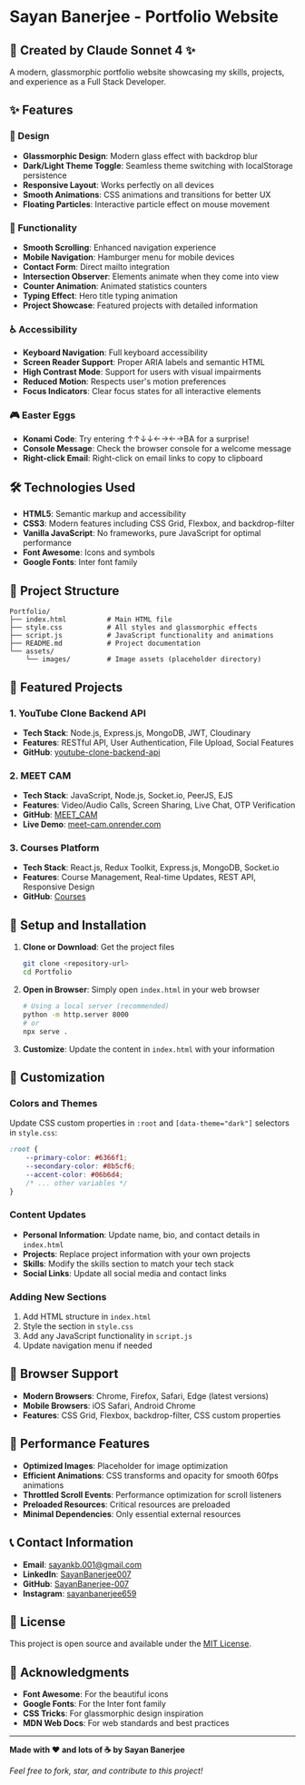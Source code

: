 # Sayan Banerjee - Portfolio Website

## 🤖 **Created by Claude Sonnet 4** ✨

A modern, glassmorphic portfolio website showcasing my skills, projects, and experience as a Full Stack Developer.

## ✨ Features

### 🎨 Design

- **Glassmorphic Design**: Modern glass effect with backdrop blur
- **Dark/Light Theme Toggle**: Seamless theme switching with localStorage persistence
- **Responsive Layout**: Works perfectly on all devices
- **Smooth Animations**: CSS animations and transitions for better UX
- **Floating Particles**: Interactive particle effect on mouse movement

### 🚀 Functionality

- **Smooth Scrolling**: Enhanced navigation experience
- **Mobile Navigation**: Hamburger menu for mobile devices
- **Contact Form**: Direct mailto integration
- **Intersection Observer**: Elements animate when they come into view
- **Counter Animation**: Animated statistics counters
- **Typing Effect**: Hero title typing animation
- **Project Showcase**: Featured projects with detailed information

### ♿ Accessibility

- **Keyboard Navigation**: Full keyboard accessibility
- **Screen Reader Support**: Proper ARIA labels and semantic HTML
- **High Contrast Mode**: Support for users with visual impairments
- **Reduced Motion**: Respects user's motion preferences
- **Focus Indicators**: Clear focus states for all interactive elements

### 🎮 Easter Eggs

- **Konami Code**: Try entering ↑↑↓↓←→←→BA for a surprise!
- **Console Message**: Check the browser console for a welcome message
- **Right-click Email**: Right-click on email links to copy to clipboard

## 🛠️ Technologies Used

- **HTML5**: Semantic markup and accessibility
- **CSS3**: Modern features including CSS Grid, Flexbox, and backdrop-filter
- **Vanilla JavaScript**: No frameworks, pure JavaScript for optimal performance
- **Font Awesome**: Icons and symbols
- **Google Fonts**: Inter font family

## 📁 Project Structure

```
Portfolio/
├── index.html          # Main HTML file
├── style.css           # All styles and glassmorphic effects
├── script.js           # JavaScript functionality and animations
├── README.md           # Project documentation
└── assets/
    └── images/         # Image assets (placeholder directory)
```

## 🎯 Featured Projects

### 1. YouTube Clone Backend API

- **Tech Stack**: Node.js, Express.js, MongoDB, JWT, Cloudinary
- **Features**: RESTful API, User Authentication, File Upload, Social Features
- **GitHub**: [youtube-clone-backend-api](https://github.com/SayanBanerjee-007/youtube-clone-backend-api)

### 2. MEET CAM

- **Tech Stack**: JavaScript, Node.js, Socket.io, PeerJS, EJS
- **Features**: Video/Audio Calls, Screen Sharing, Live Chat, OTP Verification
- **GitHub**: [MEET_CAM](https://github.com/SayanBanerjee-007/MEET_CAM)
- **Live Demo**: [meet-cam.onrender.com](https://meet-cam.onrender.com/)

### 3. Courses Platform

- **Tech Stack**: React.js, Redux Toolkit, Express.js, MongoDB, Socket.io
- **Features**: Course Management, Real-time Updates, REST API, Responsive Design
- **GitHub**: [Courses](https://github.com/SayanBanerjee-007/Courses)

## 🔧 Setup and Installation

1. **Clone or Download**: Get the project files

   ```bash
   git clone <repository-url>
   cd Portfolio
   ```

2. **Open in Browser**: Simply open `index.html` in your web browser

   ```bash
   # Using a local server (recommended)
   python -m http.server 8000
   # or
   npx serve .
   ```

3. **Customize**: Update the content in `index.html` with your information

## 🎨 Customization

### Colors and Themes

Update CSS custom properties in `:root` and `[data-theme="dark"]` selectors in `style.css`:

```css
:root {
	--primary-color: #6366f1;
	--secondary-color: #8b5cf6;
	--accent-color: #06b6d4;
	/* ... other variables */
}
```

### Content Updates

- **Personal Information**: Update name, bio, and contact details in `index.html`
- **Projects**: Replace project information with your own projects
- **Skills**: Modify the skills section to match your tech stack
- **Social Links**: Update all social media and contact links

### Adding New Sections

1. Add HTML structure in `index.html`
2. Style the section in `style.css`
3. Add any JavaScript functionality in `script.js`
4. Update navigation menu if needed

## 📱 Browser Support

- **Modern Browsers**: Chrome, Firefox, Safari, Edge (latest versions)
- **Mobile Browsers**: iOS Safari, Android Chrome
- **Features**: CSS Grid, Flexbox, backdrop-filter, CSS custom properties

## 🚀 Performance Features

- **Optimized Images**: Placeholder for image optimization
- **Efficient Animations**: CSS transforms and opacity for smooth 60fps animations
- **Throttled Scroll Events**: Performance optimization for scroll listeners
- **Preloaded Resources**: Critical resources are preloaded
- **Minimal Dependencies**: Only essential external resources

## 📞 Contact Information

- **Email**: [sayankb.001@gmail.com](mailto:sayankb.001@gmail.com)
- **LinkedIn**: [SayanBanerjee007](https://www.linkedin.com/in/SayanBanerjee007)
- **GitHub**: [SayanBanerjee-007](https://github.com/SayanBanerjee-007)
- **Instagram**: [sayanbanerjee659](https://www.instagram.com/sayanbanerjee659)

## 📄 License

This project is open source and available under the [MIT License](LICENSE).

## 🙏 Acknowledgments

- **Font Awesome**: For the beautiful icons
- **Google Fonts**: For the Inter font family
- **CSS Tricks**: For glassmorphic design inspiration
- **MDN Web Docs**: For web standards and best practices

---

**Made with ❤️ and lots of ☕ by Sayan Banerjee**

_Feel free to fork, star, and contribute to this project!_
